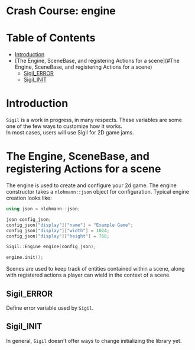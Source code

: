# Crash Course: engine

# Table of Contents

* [Introduction](#introduction)
* [The Engine, SceneBase, and registering Actions for a scene](#The Engine, SceneBase, and registering Actions for a scene)
  * [Sigil_ERROR](#sigil_error)
  * [Sigil_INIT](#sigil_init)

# Introduction

`Sigil` is a work in progress, in many
respects. These variables are some one of the few ways to customize how it
works.<br/>
In most cases, users will use Sigil for 2D game jams.

# The Engine, SceneBase, and registering Actions for a scene

The engine is used to create and configure your 2d game. The engine
constructor takes a `nlohmann::json` object for configuration.
Typical engine creation looks like:

```cpp
using json = nlohmann::json;

json config_json;
config_json["display"]["name"] = "Example Game";
config_json["display"]["width"] = 1024;
config_json["display"]["height"] = 768;

Sigil::Engine engine(config_json);

engine.init(); 
```

Scenes are used to keep track of entities contained within a scene,
along with registered actions a player can wield in the context 
of a scene.<br/>

## Sigil_ERROR

Define error variable used by `Sigil`.

## Sigil_INIT

In general, `Sigil` doesn't offer ways to change initializing the library yet.